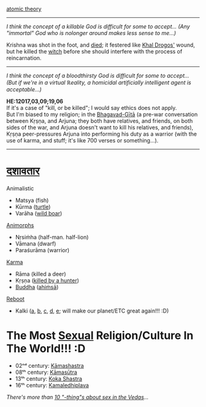 [atomic theory](https://www.vedabase.com/en/synonyms-index?original_op=contains&original=&translation_op=contains&translation=atom)

<hr>

*I think the concept of a killable God is difficult for some to accept... (Any "immortal" God who is nolonger around makes less sense to me...)*

Krishna was shot in the foot, and [died](https://en.wikipedia.org/wiki/Krishna#Death_and_Ascension); it festered like [Khal Drogos'](https://en.wikipedia.org/wiki/Ronon_Dex) wound, but he killed the [witch](https://en.wikipedia.org/wiki/Putana) before she should interfere with the process of reincarnation.

<hr>

*I think the concept of a bloodthirsty God is difficult for some to accept... (But if we're in a virtual ℝeality, a homicidal artificially intelligent agent is acceptable...)*

**HE:12017,03,09;19,06**
<br>If it's a case of "kill, or be killed"; I would say ethics does not apply.
<br>But I'm biased to my religion; in the [Bhagavad-Gītā](https://en.wikipedia.org/wiki/Bhagavad-G%C4%ABt%C4%81_as_It_Is) (a pre-war conversation between Kṛṣṇa, and Arjuna; they both have relatives, and friends, on both sides of the war, and Arjuna doesn't want to kill his relatives, and friends), Kṛṣṇa peer-pressures Arjuna into performing his duty as a warrior (with the use of karma, and stuff; it's like 700 verses or something...).

<hr>

# [दशावतार](https://en.wikipedia.org/wiki/Dashavatara)

Animalistic
* Matsya (fish)
* Kūrma ([turtle](https://en.wikipedia.org/wiki/Teenage_Mutant_Ninja_Turtles))
* Varāha ([wild boar](https://en.wikipedia.org/wiki/Asterix))

[Animorphs](https://en.wikipedia.org/wiki/Animorphs_(TV_series))
* Nṛsiṁha (half-man. half-lion)
* Vāmana (dwarf)
* Paraśurāma (warrior)

[Karma](https://en.wikipedia.org/wiki/Karma)
* Rāma (killed a deer)
* Kṛṣṇa ([killed by a hunter](https://en.wikipedia.org/wiki/Krishna#Death_and_Ascension))
* [Buddha](https://en.wikipedia.org/wiki/Chaitanya_Mahaprabhu) ([ahiṁsā](https://en.wikipedia.org/wiki/Ahimsa))

[Reboot](https://en.wikipedia.org/wiki/Reincarnation)
* Kalki ([a](https://www.vedabase.com/en/sb/1/3/25), [b](https://www.vedabase.com/en/sb/6/8/19), [c](https://www.vedabase.com/en/sb/10/40/22), [d](https://www.vedabase.com/en/sb/12/2/18), [e](https://www.vedabase.com/en/sb/12/2/23); will make our planet/ETC great again!!! :D)

# The Most [Sexual](https://www.vedabase.com/en/synonyms-index?original_op=contains&original=&translation_op=contains&translation=sex) Religion/Culture In The World!!! :D

* 02ⁿᵈ century: [Kāmashastra](https://en.wikipedia.org/wiki/Kamashastra)
* 08ᵗʰ century: [Kāmasūtra](https://en.wikipedia.org/wiki/Kama_Sutra)
* 13ᵗʰ century: [Koka Shastra](https://en.wikipedia.org/wiki/Ratirahasya)
* 16ᵗʰ century: [Kamaledhiplava](https://en.wikipedia.org/wiki/Ananga_Ranga)

*There's more than [10 "-thing"s about sex in the Vedas](https://www.mensxp.com/relationships/sex-and-intimacy/21263-10-shocking-things-about-sex-from-vedas-p10.html)...*
